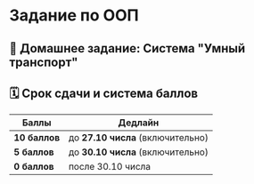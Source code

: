 # Задание по ООП

## 🧩 Домашнее задание: Система "Умный транспорт"




## 🗓 Срок сдачи и система баллов

| Баллы | Дедлайн                           |
|-------|-----------------------------------|
| **10 баллов** | до **27.10 числа** (включительно) |
| **5 баллов**  | до **30.10 числа** (включительно) |
| **0 баллов**  | после 30.10 числа                 |